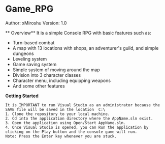 # Game_RPG

 Author: xMiroshu Version: 1.0

** Overview**
It is a simple Console RPG with basic features such as:
- Turn-based combat
- A map with 13 locations with shops, an adventurer's guild, and simple dungeons
- Leveling system
- Game saving system
- Simple system of moving around the map
- Division into 3 character classes
- Character menu, including equipping weapons
- And some other features

**Getting Started**

    It is IMPORTANT to run Visual Studio as an administrator because the SAVE file will be saved in the location  C:\
    1. Clone the repository to your local machine.
    2. Cd into the application directory where the AppName.sln exist.
    3. Open the application using Open/Start AppName.sln.
    4. Once Visual Studio is opened, you can Run the application by clicking on the Play button and the console game will run.
    Note: Press the Enter key whenever you are stuck.

